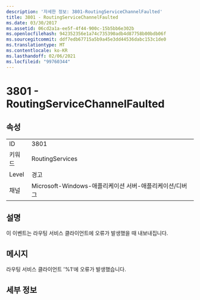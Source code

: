 ```yaml
---
description: '자세한 정보: 3801-RoutingServiceChannelFaulted'
title: 3801 - RoutingServiceChannelFaulted
ms.date: 03/30/2017
ms.assetid: 06cd2a1a-ee5f-4f44-900c-15b5bb6e302b
ms.openlocfilehash: 942352356e1a74c735390adb4d87758b00bdb06f
ms.sourcegitcommit: ddf7edb67715a5b9a45e3dd44536dabc153c1de0
ms.translationtype: MT
ms.contentlocale: ko-KR
ms.lasthandoff: 02/06/2021
ms.locfileid: "99760344"
---
```

# <a name="3801---routingservicechannelfaulted"></a>3801 - RoutingServiceChannelFaulted

## <a name="properties"></a>속성  
  
|||  
|-|-|  
|ID|3801|  
|키워드|RoutingServices|  
|Level|경고|  
|채널|Microsoft-Windows-애플리케이션 서버-애플리케이션/디버그|  
  
## <a name="description"></a>설명  

 이 이벤트는 라우팅 서비스 클라이언트에 오류가 발생했을 때 내보내집니다.  
  
## <a name="message"></a>메시지  

 라우팅 서비스 클라이언트 '%1'에 오류가 발생했습니다.  
  
## <a name="details"></a>세부 정보
